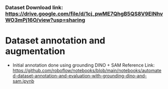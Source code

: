### Dataset Download link: https://drive.google.com/file/d/1cj_pwME7QhgB5QS8V9EINhvWO3mPj16O/view?usp=sharing


# Dataset annotation and augmentation
* Initial annotation done using grounding DINO + SAM
  Reference Link: https://github.com/roboflow/notebooks/blob/main/notebooks/automated-dataset-annotation-and-evaluation-with-grounding-dino-and-sam.ipynb
